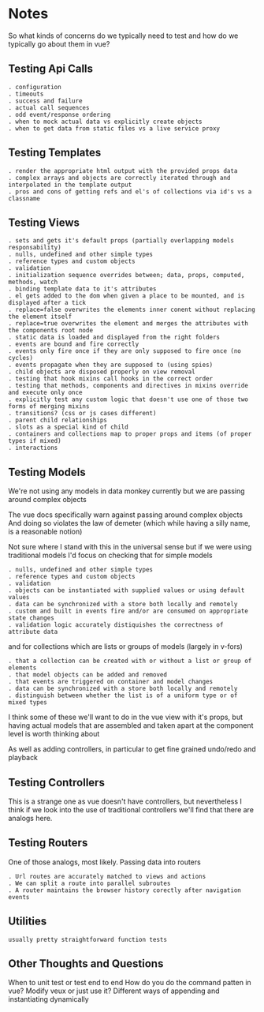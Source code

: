 # Notes

So what kinds of concerns do we typically need to test and how do we typically go about them in vue?

## Testing Api Calls
    . configuration
    . timeouts    
    . success and failure
    . actual call sequences
    . odd event/response ordering
    . when to mock actual data vs explicitly create objects
    . when to get data from static files vs a live service proxy

## Testing Templates
    . render the appropriate html output with the provided props data
    . complex arrays and objects are correctly iterated through and interpolated in the template output
    . pros and cons of getting refs and el's of collections via id's vs a classname

## Testing Views
    . sets and gets it's default props (partially overlapping models responsability) 
    . nulls, undefined and other simple types
    . reference types and custom objects
    . validation
    . initialization sequence overrides between; data, props, computed, methods, watch
    . binding template data to it's attributes 
    . el gets added to the dom when given a place to be mounted, and is displayed after a tick
    . replace=false overwrites the elements inner conent without replacing the element itself
    . replace=true overwrites the element and merges the attributes with the components root node
    . static data is loaded and displayed from the right folders
    . events are bound and fire correctly
    . events only fire once if they are only supposed to fire once (no cycles)
    . events propagate when they are supposed to (using spies)
    . child objects are disposed properly on view removal
    . testing that hook mixins call hooks in the correct order
    . testing that methods, components and directives in mixins override and execute only once
    . explicitly test any custom logic that doesn't use one of those two forms of merging mixins
    . transitions? (css or js cases different) 
    . parent child relationships
    . slots as a special kind of child
    . containers and collections map to proper props and items (of proper types if mixed)
    . interactions    

## Testing Models    

We're not using any models in data monkey currently but we are passing around complex objects

The vue docs specifically warn against passing around complex objects 
And doing so violates the law of demeter (which while having a silly name, is a reasonable notion)

Not sure where I stand with this in the universal sense but if we were using traditional models 
I'd focus on checking that for simple models

    . nulls, undefined and other simple types
    . reference types and custom objects
    . validation
    . objects can be instantiated with supplied values or using default values
    . data can be synchronized with a store both locally and remotely
    . custom and built in events fire and/or are consumed on appropriate state changes
    . validation logic accurately distiquishes the correctness of attribute data

and for collections which are lists or groups of models (largely in v-fors)

    . that a collection can be created with or without a list or group of elements
    . that model objects can be added and removed
    . that events are triggered on container and model changes
    . data can be synchronized with a store both locally and remotely
    . distinguish between whether the list is of a uniform type or of mixed types
    
I think some of these we'll want to do in the vue view with it's props, but having actual models 
that are assembled and taken apart at the component level is worth thinking about

As well as adding controllers, in particular to get fine grained undo/redo and playback

## Testing Controllers

This is a strange one as vue doesn't have controllers, but nevertheless 
I think if we look into the use of traditional controllers we'll find that there are analogs here.

## Testing Routers
   
One of those analogs, most likely. Passing data into routers

    . Url routes are accurately matched to views and actions
    . We can split a route into parallel subroutes
    . A router maintains the browser history corectly after navigation events
    
## Utilities
    
    usually pretty straightforward function tests

## Other Thoughts and Questions

When to unit test or test end to end
How do you do the command patten in vue? Modify veux or just use it?
Different ways of appending and instantiating dynamically
